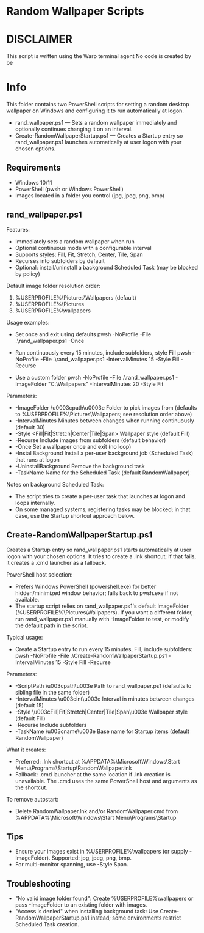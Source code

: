 # Random Wallpaper Scripts
# DISCLAIMER
This script is written using the Warp terminal agent
No code is created by be

# Info
This folder contains two PowerShell scripts for setting a random desktop wallpaper on Windows and configuring it to run automatically at logon.

- rand_wallpaper.ps1 — Sets a random wallpaper immediately and optionally continues changing it on an interval.
- Create-RandomWallpaperStartup.ps1 — Creates a Startup entry so rand_wallpaper.ps1 launches automatically at user logon with your chosen options.

## Requirements
- Windows 10/11
- PowerShell (pwsh or Windows PowerShell)
- Images located in a folder you control (jpg, jpeg, png, bmp)

## rand_wallpaper.ps1

Features:
- Immediately sets a random wallpaper when run
- Optional continuous mode with a configurable interval
- Supports styles: Fill, Fit, Stretch, Center, Tile, Span
- Recurses into subfolders by default
- Optional: install/uninstall a background Scheduled Task (may be blocked by policy)

Default image folder resolution order:
1) %USERPROFILE%\\Pictures\\Wallpapers (default)
2) %USERPROFILE%\\Pictures
3) %USERPROFILE%\\wallpapers

Usage examples:
- Set once and exit using defaults
  pwsh -NoProfile -File .\rand_wallpaper.ps1 -Once

- Run continuously every 15 minutes, include subfolders, style Fill
  pwsh -NoProfile -File .\rand_wallpaper.ps1 -IntervalMinutes 15 -Style Fill -Recurse

- Use a custom folder
  pwsh -NoProfile -File .\rand_wallpaper.ps1 -ImageFolder "C:\Wallpapers" -IntervalMinutes 20 -Style Fit

Parameters:
- -ImageFolder \u0003cpath\u0003e  Folder to pick images from (defaults to %USERPROFILE%\\Pictures\\Wallpapers; see resolution order above)
- -IntervalMinutes <int>  Minutes between changes when running continuously (default 30)
- -Style <Fill|Fit|Stretch|Center|Tile|Span>  Wallpaper style (default Fill)
- -Recurse  Include images from subfolders (default behavior)
- -Once  Set a wallpaper once and exit (no loop)
- -InstallBackground  Install a per-user background job (Scheduled Task) that runs at logon
- -UninstallBackground  Remove the background task
- -TaskName <name>  Name for the Scheduled Task (default RandomWallpaper)

Notes on background Scheduled Task:
- The script tries to create a per-user task that launches at logon and loops internally.
- On some managed systems, registering tasks may be blocked; in that case, use the Startup shortcut approach below.

## Create-RandomWallpaperStartup.ps1

Creates a Startup entry so rand_wallpaper.ps1 starts automatically at user logon with your chosen options. It tries to create a .lnk shortcut; if that fails, it creates a .cmd launcher as a fallback.

PowerShell host selection:
- Prefers Windows PowerShell (powershell.exe) for better hidden/minimized window behavior; falls back to pwsh.exe if not available.
- The startup script relies on rand_wallpaper.ps1's default ImageFolder (%USERPROFILE%\\Pictures\\Wallpapers). If you want a different folder, run rand_wallpaper.ps1 manually with -ImageFolder to test, or modify the default path in the script.

Typical usage:
- Create a Startup entry to run every 15 minutes, Fill, include subfolders:
  pwsh -NoProfile -File .\Create-RandomWallpaperStartup.ps1 -IntervalMinutes 15 -Style Fill -Recurse

Parameters:
- -ScriptPath \u003cpath\u003e  Path to rand_wallpaper.ps1 (defaults to sibling file in the same folder)
- -IntervalMinutes \u003cint\u003e  Interval in minutes between changes (default 15)
- -Style \u003cFill|Fit|Stretch|Center|Tile|Span\u003e  Wallpaper style (default Fill)
- -Recurse  Include subfolders
- -TaskName \u003cname\u003e  Base name for Startup items (default RandomWallpaper)

What it creates:
- Preferred: .lnk shortcut at %APPDATA%\Microsoft\Windows\Start Menu\Programs\Startup\RandomWallpaper.lnk
- Fallback: .cmd launcher at the same location if .lnk creation is unavailable. The .cmd uses the same PowerShell host and arguments as the shortcut.

To remove autostart:
- Delete RandomWallpaper.lnk and/or RandomWallpaper.cmd from
  %APPDATA%\Microsoft\Windows\Start Menu\Programs\Startup

## Tips
- Ensure your images exist in %USERPROFILE%\wallpapers (or supply -ImageFolder). Supported: jpg, jpeg, png, bmp.
- For multi-monitor spanning, use -Style Span.

## Troubleshooting
- "No valid image folder found": Create %USERPROFILE%\wallpapers or pass -ImageFolder to an existing folder with images.
- "Access is denied" when installing background task: Use Create-RandomWallpaperStartup.ps1 instead; some environments restrict Scheduled Task creation.
